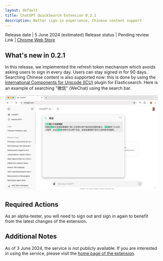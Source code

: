 ```yaml
---
layout: default
title: ChatGPT QuickSearch Extension 0.2.1
description: Better sign-in experience, Chinese content support
---
```


Release date | 5 June 2024 (estimated)
Release status | Pending review
Link | [Chrome Web Store](https://chromewebstore.google.com/detail/chatgpt-quicksearch/jclniokkhcjpgfijopjahldoepdikcko)

## What's new in 0.2.1

In this release, we implemented the refresh token mechanism which avoids asking users to sign in every day. Users can stay signed in for 90 days. Searching Chinese content is also supported now: this is done by using the [International Components for Unicode (ICU)](https://icu.unicode.org/) plugin for Elasticsearch. Here is an example of searching "微信" (WeChat) using the search bar.

![Searching Chinese content in ChatGPT](/assets/2024-06-03-search-bar-with-chinese-input.png)

## Required Actions

As an alpha-tester, you will need to sign out and sign in again to benefit from the latest changes of the extension.

## Additional Notes

As of 3 June 2024, the service is not publicly available. If you are interested in using the service, please visit the [home page of the extension](/chatgpt).
